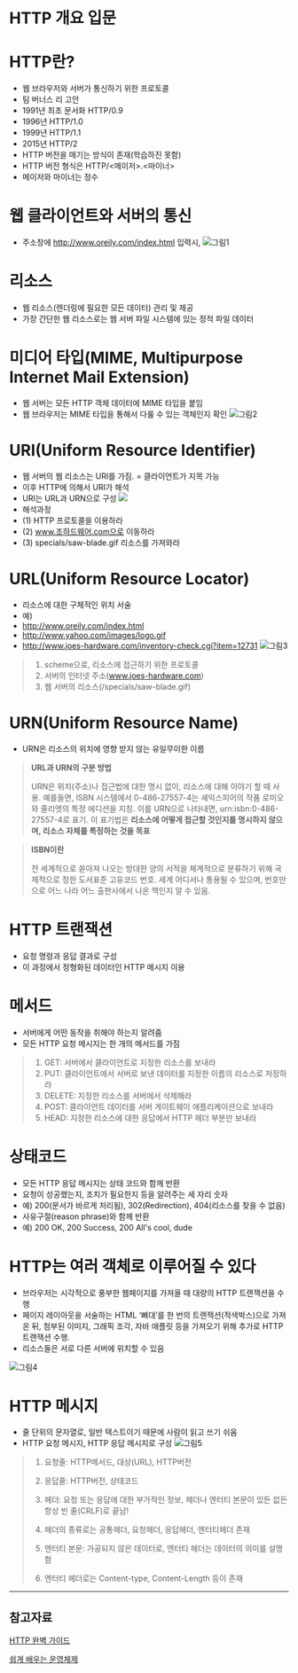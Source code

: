 # HTTP 개요 입문

# HTTP란?

- 웹 브라우저와 서버가 통신하기 위한 프로토콜
- 팀 버너스 리 고안
- 1991년 최초 문서화 HTTP/0.9
- 1996년 HTTP/1.0
- 1999년 HTTP/1.1
- 2015년 HTTP/2
- HTTP 버전을 매기는 방식이 존재(학습하진 못함)
- HTTP 버전 형식은 HTTP/<메이저>.<마이너>
- 메이저와 마이너는 정수

# 웹 클라이언트와 서버의 통신
- 주소창에 http://www.oreily.com/index.html 입력시,
  ![그림1](https://github.com/prgrms-web-devcourse/FE-August-study/blob/Week1/mooomeeen%5DStudy/%5B1%EA%B8%B0-A%5D%EA%B9%80%EC%98%81%ED%9B%84/HTTP%20introduction/image/image1.png)


# 리소스
- 웹 리소스(렌더링에 필요한 모든 데이터) 관리 및 제공
- 가장 간단한 웹 리소스로는 웹 서버 파일 시스템에 있는 정적 파일 데이터

# 미디어 타입(MIME, Multipurpose Internet Mail Extension)
- 웹 서버는 모든 HTTP 객체 데이터에 MIME 타입을 붙임
- 웹 브라우저는 MIME 타입을 통해서 다룰 수 있는 객체인지 확인
  ![그림2](https://github.com/prgrms-web-devcourse/FE-August-study/blob/Week1/mooomeeen%5DStudy/%5B1%EA%B8%B0-A%5D%EA%B9%80%EC%98%81%ED%9B%84/HTTP%20introduction/image/image2.png)

# URI(Uniform Resource Identifier)
- 웹 서버의 웹 리소스는 URI를 가짐. = 클라이언트가 지목 가능
- 이후 HTTP에 의해서 URI가 해석
- URI는 URL과 URN으로 구성
  ![](./image/image3.PNG)
- 해석과정
- (1) HTTP 프로토콜을 이용하라
- (2) www.조하드웨어.com으로 이동하라
- (3) specials/saw-blade.gif 리소스를 가져와라

# URL(Uniform Resource Locator)
- 리소스에 대한 구체적인 위치 서술
- 예)
- http://www.oreily.com/index.html
- http://www.yahoo.com/images/logo.gif
- http://www.joes-hardware.com/inventory-check.cgi?item=12731
![그림3](https://github.com/prgrms-web-devcourse/FE-August-study/blob/Week1/mooomeeen%5DStudy/%5B1%EA%B8%B0-A%5D%EA%B9%80%EC%98%81%ED%9B%84/HTTP%20introduction/image/image3.png)
> 1.  scheme으로, 리소스에 접근하기 위한 프로토콜
> 2. 서버의 인터넷 주소(www.joes-hardware.com)
> 3. 웹 서버의 리소스(/specials/saw-blade.gif)

# URN(Uniform Resource Name)
- URN은 리소스의 위치에 영향 받지 않는 유일무이한 이름
> **URL과 URN의 구분 방법**
>
> URN은 위치(주소)나 접근법에 대한 명시 없이, 리소스에 대해 이야기 할 때 사용. 예를들면, ISBN 시스템에서 0-486-27557-4는 셰익스피어의 작품 로미오와 줄리엣의 특정 에디션을 지칭. 이를 URN으로 나타내면, urn:isbn:0-486-27557-4로 표기. 이 표기법은 **리소스에 어떻게 접근할 것인지를 명시하지 않으며, 리소스 자체를 특정하는 것을 목표**

> **ISBN이란**
>
> 전 세계적으로 쏟아져 나오는 방대한 양의 서적을 체계적으로 분류하기 위해 국제적으로 정한 도서표준 고유코드 번호. 세계 어디서나 통용될 수 있으며, 번호만으로 어느 나라 어느 출판사에서 나온 책인지 알 수 있음.

# HTTP 트랜잭션
- 요청 명령과 응답 결과로 구성
- 이 과정에서 정형화된 데이터인 HTTP 메시지 이용

# 메서드
- 서버에게 어떤 동작을 취해야 하는지 알려줌
- 모든 HTTP 요청 메시지는 한 개의 메서드를 가짐
> 1. GET: 서버에서 클라이언트로 지정한 리소스를 보내라
> 2. PUT: 클라이언트에서 서버로 보낸 데이터를 지정한 이름의 리소스로 저장하라
> 3. DELETE: 지정한 리소스를 서버에서 삭제해라
> 4. POST: 클라이언트 데이터를 서버 게이트웨이 애플리케이션으로 보내라
> 5. HEAD: 지정한 리소스에 대한 응답에서 HTTP 헤더 부분만 보내라

# 상태코드
- 모든 HTTP 응답 메시지는 상태 코드와 함께 반환
- 요청이 성공했는지, 조치가 필요한지 등을 알려주는 세 자리 숫자
- 예) 200(문서가 바르게 처리됨), 302(Redirection), 404(리소스를 찾을 수 없음)
- 사유구절(reason phrase)와 함께 반환
- 예) 200 OK, 200 Success, 200 All's cool, dude

# HTTP는 여러 객체로 이루어질 수 있다
- 브라우저는 시각적으로 풍부한 웹페이지를 가져올 때 대량의 HTTP 트랜잭션을 수행
- 페이지 레이아웃을 서술하는 HTML ‘뼈대’를 한 번의 트랜잭션(적색박스)으로 가져온 뒤, 첨부된 이미지, 그래픽 조각, 자바 애플릿 등을 가져오기 위해 추가로 HTTP 트랜잭션 수행. 
- 리소스들은 서로 다른 서버에 위치할 수 있음

![그림4](https://github.com/prgrms-web-devcourse/FE-August-study/blob/Week1/mooomeeen%5DStudy/%5B1%EA%B8%B0-A%5D%EA%B9%80%EC%98%81%ED%9B%84/HTTP%20introduction/image/image4.png)

# HTTP 메시지
- 줄 단위의 문자열로, 일반 텍스트이기 때문에 사람이 읽고 쓰기 쉬움
- HTTP 요청 메시지, HTTP 응답 메시지로 구성
![그림5](https://github.com/prgrms-web-devcourse/FE-August-study/blob/Week1/mooomeeen%5DStudy/%5B1%EA%B8%B0-A%5D%EA%B9%80%EC%98%81%ED%9B%84/HTTP%20introduction/image/image5.png)
> 1. 요청줄: HTTP메서드, 대상(URL), HTTP버전
> 2. 응답줄: HTTP버전, 상태코드
> 3. 헤더: 요청 또는 응답에 대한 부가적인 정보, 헤더나 엔터티 본문이 있든 없든 항상 빈 줄(CRLF)로 끝남!
> 
> 4. 헤더의 종류로는 공통헤더, 요청헤더, 응답헤더, 엔터티헤더 존재 
> 5. 엔터티 본문: 가공되지 않은 데이터로, 엔터티 헤더는 데이터의 의미를 설명함
> 6. 엔터티 헤더로는 Content-type, Content-Length 등이 존재

---

## 참고자료
[HTTP 완벽 가이드](http://www.kyobobook.co.kr/product/detailViewKor.laf?ejkGb=KOR&mallGb=KOR&barcode=9788966261208&orderClick=LAG&Kc=)

[쉽게 배우는 운영체제](http://www.kyobobook.co.kr/product/detailViewKor.laf?ejkGb=KOR&mallGb=KOR&barcode=9791156644071&orderClick=LAG&Kc=)

